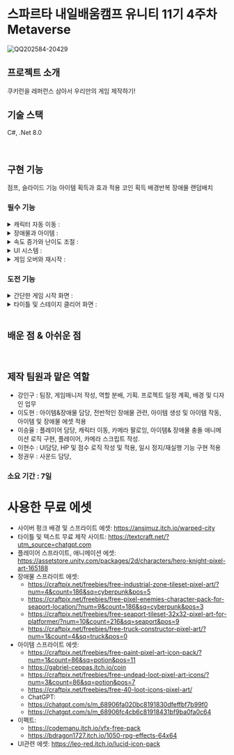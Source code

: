 # 스파르타 내일배움캠프 유니티 11기 4주차 Metaverse
![QQ202584-20429](https://github.com/user-attachments/assets/7fbcf484-46f3-4861-90bf-86b30bf1b0e2)

## 프로젝트 소개
쿠키런을 레퍼런스 삼아서 우리만의 게임 제작하기!


## 기술 스택

C#, .Net 8.0

<br>

## 구현 기능
점프, 슬라이드 기능
아이템 획득과 효과 적용
코인 획득
배경반복
장애물 랜덤배치

### 필수 기능
<details>
<summary>캐릭터 자동 이동 : </summary>

   - 캐릭터가 일정한 속도로 자동 전진
   - 속도는 난이도에 따라 점진적으로 증가
    
</details>

<details>
<summary>장애물과 아이템 : </summary>

   - 점프(스페이스)와 슬라이드(Shift)로 회피 가능한 장애물 추가
   - 아이템 종류
        - 점수 아이템(코인 등)
        - 속도 증가/감소 아이템
        - 체력 회복 아이템
   - 속도는 난이도에 따라 점진적으로 증가
    
</details>

<details>
<summary>속도 증가와 난이도 조절 : </summary>

   - 일정 시간마다 장애물 빈도와 속도 증가
   - 난이도 조정에 따라 플레이어 반응 속도 요구
    
</details>

<details>
<summary>UI 시스템 : </summary>

   - 화면 상단에 현재 점수, 최고 점수, 남은 체력 표시
   - 게임 오버 화면과 재시작 버튼 추가
    
</details>

<details>
<summary>게임 오버와 재시작 : </summary>

   - 장애물에 부딪히거나 체력이 소진되면 게임 종료
   - 플레이어가 점수를 확인하고 다시 시작 가능
    
</details>

### 도전 기능

<details>
<summary>간단한 게임 시작 화면 : </summary>
    
   - **세부 요구 사항**
     - 게임 시작 전 **Play**, **Settings**, **Exit** 버튼을 포함한 시작 화면 제작
     - 간단한 배경 애니메이션이나 게임 로고 추가
    
</details>

<details>
<summary>타이틀 및 스테이지 클리어 화면 : </summary>
    
   - **세부 요구 사항**
     - 게임 시작 시 타이틀 화면 표시
    
</details>

<br>

## 배운 점 & 아쉬운 점

<br>

## 제작 팀원과 맡은 역할
- 강인구 : 팀장, 게임매니저 작성, 역할 분배, 기획. 프로젝트 일정 계획, 배경 및 디자인 업무
- 이도현 : 아이템&장애물 담당, 전반적인 장애물 관련, 아이템 생성 및 아이템 작동, 아이템 및 장애물 에셋 적용
- 이승율 : 플레이어 담당, 캐릭터 이동, 카메라 팔로잉, 아이템& 장애물 충돌 애니메이션 로직 구현, 플레이어, 카메라 스크립트 작성.
- 이현수 : UI담당, HP 및 점수 로직 작성 및 적용, 일시 정지/재실행 기능 구현 적용
- 정권우 : 사운드 담당, 

### 소요 기간 : 7일

# 사용한 무료 에셋
- 사이버 펑크 배경 및 스프라이트 에셋: https://ansimuz.itch.io/warped-city
- 타이틀 및 텍스트 무료 제작 사이트: https://textcraft.net/?utm_source=chatgpt.com
- 플레이어 스프라이트, 애니메이션 에셋: https://assetstore.unity.com/packages/2d/characters/hero-knight-pixel-art-165188
- 장애물 스프라이트 에셋:
  - https://craftpix.net/freebies/free-industrial-zone-tileset-pixel-art/?num=4&count=186&sq=cyberpunk&pos=5
  - https://craftpix.net/freebies/free-pixel-enemies-character-pack-for-seaport-location/?num=9&count=186&sq=cyberpunk&pos=3
  - https://craftpix.net/freebies/free-seaport-tileset-32x32-pixel-art-for-platformer/?num=10&count=216&sq=seaport&pos=9
  - https://craftpix.net/freebies/free-truck-constructor-pixel-art/?num=1&count=4&sq=truck&pos=0
- 아이템 스프라이트 에셋:
  - https://craftpix.net/freebies/free-paint-pixel-art-icon-pack/?num=1&count=86&sq=potion&pos=11
  - https://gabriel-ceppas.itch.io/coin
  - https://craftpix.net/freebies/free-undead-loot-pixel-art-icons/?num=3&count=86&sq=potion&pos=7
  - https://craftpix.net/freebies/free-40-loot-icons-pixel-art/
  - ChatGPT:
  - https://chatgpt.com/s/m_68906fa020bc8191830dfeffbf7b99f0
  - https://chatgpt.com/s/m_68906fc4cb6c81918431bf9ba0fa0c64
- 이펙트:
  - https://codemanu.itch.io/vfx-free-pack
  - https://bdragon1727.itch.io/1050-rpg-effects-64x64
- UI관련 에셋: https://leo-red.itch.io/lucid-icon-pack

